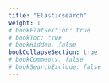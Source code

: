 ```yaml
---
title: "Elasticsearch"
weight: 1
# bookFlatSection: true
# bookToc: true
# bookHidden: false
bookCollapseSection: true
# bookComments: false
# bookSearchExclude: false
---
```

